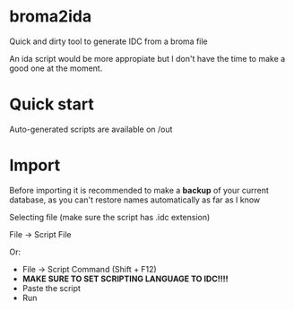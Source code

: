 # broma2ida

Quick and dirty tool to generate IDC from a broma file

An ida script would be more appropiate but I don't have the time to make a good one at the moment.

# Quick start

Auto-generated scripts are available on /out

# Import

Before importing it is recommended to make a **backup** of your current database, as you can't restore names automatically as far as I know

Selecting file (make sure the script has .idc extension)

File -> Script File

Or:
- File -> Script Command (Shift + F12)
- **MAKE SURE TO SET SCRIPTING LANGUAGE TO IDC!!!!**
- Paste the script
- Run